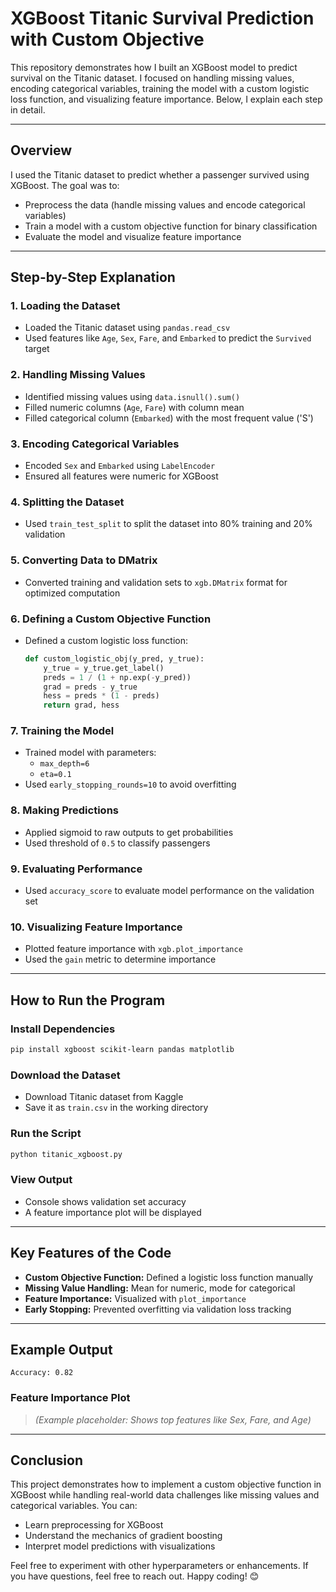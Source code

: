# XGBoost Titanic Survival Prediction with Custom Objective

This repository demonstrates how I built an XGBoost model to predict survival on the Titanic dataset. I focused on handling missing values, encoding categorical variables, training the model with a custom logistic loss function, and visualizing feature importance. Below, I explain each step in detail.

---

## Overview

I used the Titanic dataset to predict whether a passenger survived using XGBoost. The goal was to:

- Preprocess the data (handle missing values and encode categorical variables)
- Train a model with a custom objective function for binary classification
- Evaluate the model and visualize feature importance

---

## Step-by-Step Explanation

### 1. Loading the Dataset
- Loaded the Titanic dataset using `pandas.read_csv`
- Used features like `Age`, `Sex`, `Fare`, and `Embarked` to predict the `Survived` target

### 2. Handling Missing Values
- Identified missing values using `data.isnull().sum()`
- Filled numeric columns (`Age`, `Fare`) with column mean
- Filled categorical column (`Embarked`) with the most frequent value ('S')

### 3. Encoding Categorical Variables
- Encoded `Sex` and `Embarked` using `LabelEncoder`
- Ensured all features were numeric for XGBoost

### 4. Splitting the Dataset
- Used `train_test_split` to split the dataset into 80% training and 20% validation

### 5. Converting Data to DMatrix
- Converted training and validation sets to `xgb.DMatrix` format for optimized computation

### 6. Defining a Custom Objective Function
- Defined a custom logistic loss function:
  ```python
  def custom_logistic_obj(y_pred, y_true):
      y_true = y_true.get_label()
      preds = 1 / (1 + np.exp(-y_pred))
      grad = preds - y_true
      hess = preds * (1 - preds)
      return grad, hess
  ```

### 7. Training the Model
- Trained model with parameters:
  - `max_depth=6`
  - `eta=0.1`
- Used `early_stopping_rounds=10` to avoid overfitting

### 8. Making Predictions
- Applied sigmoid to raw outputs to get probabilities
- Used threshold of `0.5` to classify passengers

### 9. Evaluating Performance
- Used `accuracy_score` to evaluate model performance on the validation set

### 10. Visualizing Feature Importance
- Plotted feature importance with `xgb.plot_importance`
- Used the `gain` metric to determine importance

---

## How to Run the Program

### Install Dependencies
```bash
pip install xgboost scikit-learn pandas matplotlib
```

### Download the Dataset
- Download Titanic dataset from Kaggle
- Save it as `train.csv` in the working directory

### Run the Script
```bash
python titanic_xgboost.py
```

### View Output
- Console shows validation set accuracy
- A feature importance plot will be displayed

---

## Key Features of the Code

- **Custom Objective Function:** Defined a logistic loss function manually
- **Missing Value Handling:** Mean for numeric, mode for categorical
- **Feature Importance:** Visualized with `plot_importance`
- **Early Stopping:** Prevented overfitting via validation loss tracking

---

## Example Output
```text
Accuracy: 0.82
```

### Feature Importance Plot
> *(Example placeholder: Shows top features like Sex, Fare, and Age)*

---

## Conclusion

This project demonstrates how to implement a custom objective function in XGBoost while handling real-world data challenges like missing values and categorical variables. You can:

- Learn preprocessing for XGBoost
- Understand the mechanics of gradient boosting
- Interpret model predictions with visualizations

Feel free to experiment with other hyperparameters or enhancements. If you have questions, feel free to reach out. Happy coding! 😊

